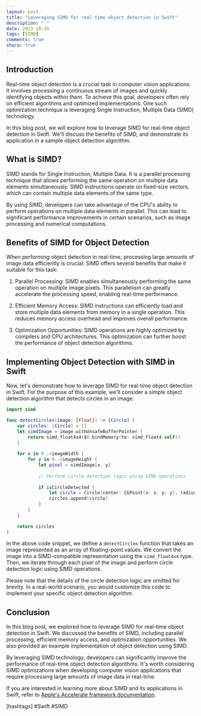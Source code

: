 ```yaml
---
layout: post
title: "Leveraging SIMD for real-time object detection in Swift"
description: " "
date: 2023-10-20
tags: [SIMD]
comments: true
share: true
---
```


## Introduction

Real-time object detection is a crucial task in computer vision applications. It involves processing a continuous stream of images and quickly identifying objects within them. To achieve this goal, developers often rely on efficient algorithms and optimized implementations. One such optimization technique is leveraging Single Instruction, Multiple Data (SIMD) technology.

In this blog post, we will explore how to leverage SIMD for real-time object detection in Swift. We'll discuss the benefits of SIMD, and demonstrate its application in a sample object detection algorithm.

## What is SIMD?

SIMD stands for Single Instruction, Multiple Data. It is a parallel processing technique that allows performing the same operation on multiple data elements simultaneously. SIMD instructions operate on fixed-size vectors, which can contain multiple data elements of the same type.

By using SIMD, developers can take advantage of the CPU's ability to perform operations on multiple data elements in parallel. This can lead to significant performance improvements in certain scenarios, such as image processing and numerical computations.

## Benefits of SIMD for Object Detection

When performing object detection in real-time, processing large amounts of image data efficiently is crucial. SIMD offers several benefits that make it suitable for this task:

1. Parallel Processing: SIMD enables simultaneously performing the same operation on multiple image pixels. This parallelism can greatly accelerate the processing speed, enabling real-time performance.

2. Efficient Memory Access: SIMD instructions can efficiently load and store multiple data elements from memory in a single operation. This reduces memory access overhead and improves overall performance.

3. Optimization Opportunities: SIMD operations are highly optimized by compilers and CPU architectures. This optimization can further boost the performance of object detection algorithms.

## Implementing Object Detection with SIMD in Swift

Now, let's demonstrate how to leverage SIMD for real-time object detection in Swift. For the purpose of this example, we'll consider a simple object detection algorithm that detects circles in an image.

```swift
import simd

func detectCircles(image: [Float]) -> [Circle] {
    var circles: [Circle] = []
    let simdImage = image.withUnsafeBufferPointer {
        return simd_float4x4($0.bindMemory(to: simd_float4.self))
    }
    
    for x in 0..<imageWidth {
        for y in 0..<imageHeight {
            let pixel = simdImage[x, y]
            
            // Perform circle detection logic using SIMD operations
            
            if isCircleDetected {
                let circle = Circle(center: CGPoint(x: x, y: y), radius: detectedRadius)
                circles.append(circle)
            }
        }
    }
    
    return circles
}
```

In the above code snippet, we define a `detectCircles` function that takes an image represented as an array of floating-point values. We convert the image into a SIMD-compatible representation using the `simd_float4x4` type. Then, we iterate through each pixel of the image and perform circle detection logic using SIMD operations.

Please note that the details of the circle detection logic are omitted for brevity. In a real-world scenario, you would customize this code to implement your specific object detection algorithm.

## Conclusion

In this blog post, we explored how to leverage SIMD for real-time object detection in Swift. We discussed the benefits of SIMD, including parallel processing, efficient memory access, and optimization opportunities. We also provided an example implementation of object detection using SIMD.

By leveraging SIMD technology, developers can significantly improve the performance of real-time object detection algorithms. It's worth considering SIMD optimizations when developing computer vision applications that require processing large amounts of image data in real-time.

If you are interested in learning more about SIMD and its applications in Swift, refer to [Apple's Accelerate framework documentation](https://developer.apple.com/documentation/accelerate/simd).

\[hashtags\] #Swift #SIMD